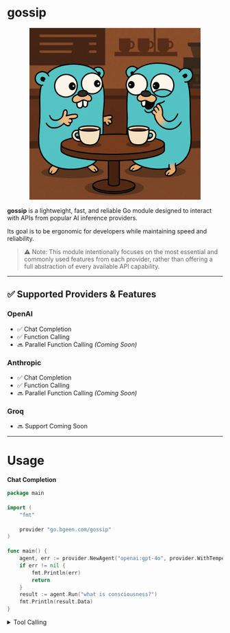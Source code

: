 # gossip

<p align="center" width="100%">
<img src="./assets/mascot.png" alt="Gossip mascot" width="400" height="400">
</p>


**gossip** is a lightweight, fast, and reliable Go module designed to interact with APIs from popular AI inference providers.

Its goal is to be ergonomic for developers while maintaining speed and reliability.

> ⚠️ Note: This module intentionally focuses on the most essential and commonly used features from each provider, rather than offering a full abstraction of every available API capability.

---

## ✅ Supported Providers & Features

### OpenAI
- ✅ Chat Completion
- ✅ Function Calling
- 🔜 Parallel Function Calling *(Coming Soon)*

### Anthropic
- ✅ Chat Completion
- ✅ Function Calling
- 🔜 Parallel Function Calling *(Coming Soon)*

### Groq
- 🔜 Support Coming Soon

---

# Usage

**Chat Completion**

```go
package main

import (
	"fmt"

	provider "go.bgeen.com/gossip"
)

func main() {
	agent, err := provider.NewAgent("openai:gpt-4o", provider.WithTemperature(0.8))
	if err != nil {
		fmt.Println(err)
		return
	}
	result := agent.Run("what is consciousness?")
	fmt.Println(result.Data)
}
```

<details>
<summary>Tool Calling</summary>

```go
package main

import (
	"fmt"
	"strings"

	provider "go.bgeen.com/gossip"
)

func main1() {
	agent, err := provider.NewAgent("anthropic:claude-3-5-sonnet-latest", provider.WithTemperature(0.8))
	if err != nil {
		fmt.Println(err)
		return
	}
	agent.RegisterTool(FindCityTemp, ParamsFindCityTemp{}, "find the weather temperature of the provided city name")
	result := agent.Run("whats the current temperature in delhi?")
	fmt.Println(result.Data)
}

type ParamsFindCityTemp struct {
	CityName string `json:"city_name" desctiption:"name of the city"`
}

func FindCityTemp(params ParamsFindCityTemp) string {
	if strings.ToLower(params.CityName) == "kolkata" {
		return "26 degree"
	}
	return "city not found"
}
```

</details>

